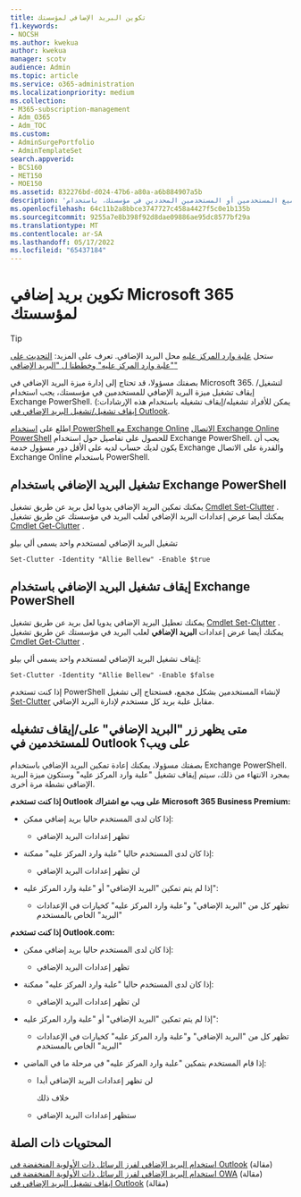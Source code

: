 ```yaml
---
title: تكوين البريد الإضافي لمؤسستك
f1.keywords:
- NOCSH
ms.author: kwekua
author: kwekua
manager: scotv
audience: Admin
ms.topic: article
ms.service: o365-administration
ms.localizationpriority: medium
ms.collection:
- M365-subscription-management
- Adm_O365
- Adm_TOC
ms.custom:
- AdminSurgePortfolio
- AdminTemplateSet
search.appverid:
- BCS160
- MET150
- MOE150
ms.assetid: 832276bd-d024-47b6-a80a-a6b884907a5b
description: 'تعرف على كيفية تمكين ميزة البريد الإضافي أو تعطيلها لجميع المستخدمين أو المستخدمين المحددين في مؤسستك، باستخدام Exchange PowerShell. '
ms.openlocfilehash: 64c11b2a8bbce3747727c458a4427f5c0e1b135b
ms.sourcegitcommit: 9255a7e8b398f92d8dae09886ae95dc8577bf29a
ms.translationtype: MT
ms.contentlocale: ar-SA
ms.lasthandoff: 05/17/2022
ms.locfileid: "65437184"
---
```

# <a name="configure-microsoft-365-clutter-for-your-organization"></a>تكوين بريد إضافي Microsoft 365 لمؤسستك

> [!TIP]
> ستحل [علبة وارد المركز عليه](../setup/configure-focused-inbox.md) محل البريد الإضافي. تعرف على المزيد: [التحديث على "علبة وارد المركز عليه" وخططنا ل "البريد الإضافي"](https://techcommunity.microsoft.com/t5/Outlook-Blog/Update-on-Focused-Inbox-and-our-plans-for-Clutter/ba-p/136448)
  
بصفتك مسؤولا، قد تحتاج إلى إدارة ميزة البريد الإضافي في Microsoft 365. لتشغيل/إيقاف تشغيل ميزة البريد الإضافي للمستخدمين في مؤسستك، يجب استخدام Exchange PowerShell. (يمكن للأفراد تشغيله/إيقاف تشغيله باستخدام هذه الإرشادات: [إيقاف تشغيل/تشغيل البريد الإضافي في Outlook](https://support.microsoft.com/office/a9c72a77-1bc4-40e6-ba6d-103c1d1aba4c).
  
اطلع على [استخدام PowerShell مع Exchange Online](/powershell/exchange/exchange-online-powershell) [الاتصال Exchange Online PowerShell](/powershell/exchange/connect-to-exchange-online-powershell) للحصول على تفاصيل حول استخدام Exchange PowerShell. يجب أن يكون لديك حساب لديه على الأقل دور مسؤول خدمة Exchange والقدرة على الاتصال Exchange Online باستخدام PowerShell. 
  
## <a name="turn-clutter-on-using-exchange-powershell"></a>تشغيل البريد الإضافي باستخدام Exchange PowerShell

يمكنك تمكين البريد الإضافي يدويا لعل بريد عن طريق تشغيل [Cmdlet Set-Clutter](/powershell/module/exchange/set-clutter) . يمكنك أيضا عرض إعدادات البريد الإضافي لعلب البريد في مؤسستك عن طريق تشغيل [Cmdlet Get-Clutter](/powershell/module/exchange/get-clutter) . 
  
تشغيل البريد الإضافي لمستخدم واحد يسمى ألي بيلو
    
`Set-Clutter -Identity "Allie Bellew" -Enable $true`


## <a name="turn-clutter-off-using-exchange-powershell"></a>إيقاف تشغيل البريد الإضافي باستخدام Exchange PowerShell

يمكنك تعطيل البريد الإضافي يدويا لعل بريد عن طريق تشغيل [Cmdlet Set-Clutter](/powershell/module/exchange/set-clutter) . يمكنك أيضا عرض إعدادات **البريد الإضافي** لعلب البريد في مؤسستك عن طريق تشغيل [Cmdlet Get-Clutter](/powershell/module/exchange/get-clutter) . 
  
إيقاف تشغيل البريد الإضافي لمستخدم واحد يسمى ألي بيلو:
    
`Set-Clutter -Identity "Allie Bellew" -Enable $false`

إذا كنت تستخدم PowerShell لإنشاء المستخدمين بشكل مجمع، فستحتاج إلى تشغيل [Set-Clutter](/powershell/module/exchange/set-clutter) مقابل علبة بريد كل مستخدم لإدارة البريد الإضافي. 
  
## <a name="when-does-the-clutter-onoff-switch-appear-to-users-in-outlook-on-the-web"></a>متى يظهر زر "البريد الإضافي" على/إيقاف تشغيله للمستخدمين في Outlook على ويب؟
<a name="bkmk_onoff"> </a>

بصفتك مسؤولا، يمكنك إعادة تمكين البريد الإضافي باستخدام Exchange PowerShell. بمجرد الانتهاء من ذلك، سيتم إيقاف تشغيل "علبة وارد المركز عليه" وستكون ميزة البريد الإضافي نشطة مرة أخرى. 
  
 **إذا كنت تستخدم Outlook على ويب مع اشتراك Microsoft 365 Business Premium:**
  
- إذا كان لدى المستخدم حاليا بريد إضافي ممكن: 
    
  - تظهر إعدادات البريد الإضافي
    
- إذا كان لدى المستخدم حاليا "علبة وارد المركز عليه" ممكنة: 
    
  - لن تظهر إعدادات البريد الإضافي
    
- إذا لم يتم تمكين "البريد الإضافي" أو "علبة وارد المركز عليه": 
    
  - تظهر كل من "البريد الإضافي" و"علبة وارد المركز عليه" كخيارات في الإعدادات "البريد" الخاص بالمستخدم
    
 **إذا كنت تستخدم Outlook.com:**
  
- إذا كان لدى المستخدم حاليا بريد إضافي ممكن: 
    
  - تظهر إعدادات البريد الإضافي
    
- إذا كان لدى المستخدم حاليا "علبة وارد المركز عليه" ممكنة: 
    
  - لن تظهر إعدادات البريد الإضافي
    
- إذا لم يتم تمكين "البريد الإضافي" أو "علبة وارد المركز عليه": 
    
  - تظهر كل من "البريد الإضافي" و"علبة وارد المركز عليه" كخيارات في الإعدادات "البريد" الخاص بالمستخدم
    
- إذا قام المستخدم بتمكين "علبة وارد المركز عليه" في مرحلة ما في الماضي:
    
  - لن تظهر إعدادات البريد الإضافي أبدا
    
    خلاف ذلك 
    
  - ستظهر إعدادات البريد الإضافي
    
## <a name="related-content"></a>المحتويات ذات الصلة

[استخدام البريد الإضافي لفرز الرسائل ذات الأولوية المنخفضة في Outlook](https://support.microsoft.com/office/7b50c5db-7704-4e55-8a1b-dfc7bf1eafa0) (مقالة)\
[استخدام البريد الإضافي لفرز الرسائل ذات الأولوية المنخفضة في OWA](https://support.microsoft.com/office/fe4d64ca-bf73-48f1-91b4-9a659e008bce) (مقالة)\
[إيقاف تشغيل البريد الإضافي في Outlook](https://support.microsoft.com/office/a9c72a77-1bc4-40e6-ba6d-103c1d1aba4c) (مقالة)
